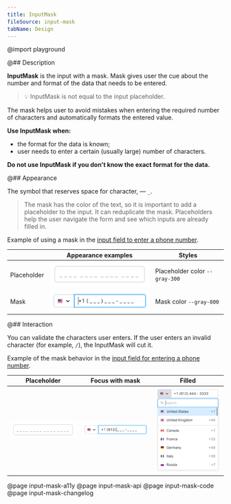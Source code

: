 ```yaml
---
title: InputMask
fileSource: input-mask
tabName: Design
---
```


@import playground

@## Description

**InputMask** is the input with a mask. Mask gives user the cue about the number and format of the data that needs to be entered.

> 💡 InputMask is not equal to the input placeholder.

The mask helps user to avoid mistakes when entering the required number of characters and automatically formats the entered value.

**Use InputMask when:**

- the format for the data is known;
- user needs to enter a certain (usually large) number of characters.

**Do not use InputMask if you don't know the exact format for the data.**

@## Appearance

The symbol that reserves space for character, — `_`.

> The mask has the color of the text, so it is important to add a placeholder to the input. It can reduplicate the mask. Placeholders help the user navigate the form and see which inputs are already filled in.

Example of using a mask in the [input field to enter a phone number](/components/input-phone/input-phone-code).

|             | Appearance examples                                | Styles                         |
| ----------- | -------------------------------------------------- | ------------------------------ |
| Placeholder | ![input with mask](static/placeholder-default.png) | Placeholder color `--gray-300` |
| Mask        | ![input with mask](static/mask-default.png)        | Mask color `--gray-800`        |

@## Interaction

You can validate the characters user enters. If the user enters an invalid character (for example, `/`), the InputMask will cut it.

Example of the mask behavior in the [input field for entering a phone number](/components/input-phone/input-phone-code).

| Placeholder                                        | Focus with mask                                    | Filled                                            |
| -------------------------------------------------- | -------------------------------------------------- | ------------------------------------------------- |
| ![input with mask](static/placeholder-default.png) | ![input with mask in focus](static/mask-focus.png) | ![filled input with mask](static/mask-filled.png) |

@page input-mask-a11y
@page input-mask-api
@page input-mask-code
@page input-mask-changelog
